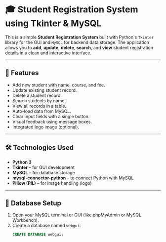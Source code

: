 # 🎓 Student Registration System using Tkinter & MySQL

This is a simple **Student Registration System** built with Python's `Tkinter` library for the GUI and `MySQL` for backend data storage. The application allows you to **add**, **update**, **delete**, **search**, and **view** student registration details in a clean and interactive interface.

---

## 📌 Features

- Add new student with name, course, and fee.
- Update existing student record.
- Delete a student record.
- Search students by name.
- View all records in a table.
- Auto-load data from MySQL.
- Clear input fields with a single button.
- Visual feedback using message boxes.
- Integrated logo image (optional).

---

## 🛠️ Technologies Used

- **Python 3**
- **Tkinter** – for GUI development
- **MySQL** – for database storage
- **mysql-connector-python** – to connect Python with MySQL
- **Pillow (PIL)** – for image handling (logo)

---

## 💾 Database Setup

1. Open your MySQL terminal or GUI (like phpMyAdmin or MySQL Workbench).
2. Create a database named `webgui`:
   ```sql
   CREATE DATABASE webgui;
